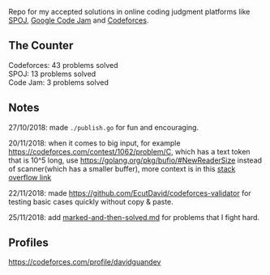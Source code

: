 Repo for my accepted solutions in online coding judgment platforms like [SPOJ](https://www.spoj.com/), [Google Code Jam](https://codingcompetitions.withgoogle.com/) and [Codeforces](https://codeforces.com/).

## The Counter
Codeforces: 43 problems solved  
SPOJ: 13 problems solved  
Code Jam: 3 problems solved  

## Notes
27/10/2018: made `./publish.go` for fun and encouraging.

20/11/2018: when it comes to big input, for example https://codeforces.com/contest/1062/problem/C, which has a text token that is 10^5 long, use https://golang.org/pkg/bufio/#NewReaderSize instead of scanner(which has a smaller buffer), more context is in this [stack overflow link](https://stackoverflow.com/questions/21124327/how-to-read-a-text-file-line-by-line-in-go-when-some-lines-are-long-enough-to-ca)

22/11/2018: made https://github.com/EcutDavid/codeforces-validator for testing basic cases quickly without copy & paste.

25/11/2018: add [marked-and-then-solved.md](https://github.com/EcutDavid/oj-solutions-go/blob/master/marked-and-then-solved.md) for problems that I fight hard.

## Profiles
https://codeforces.com/profile/davidguandev
